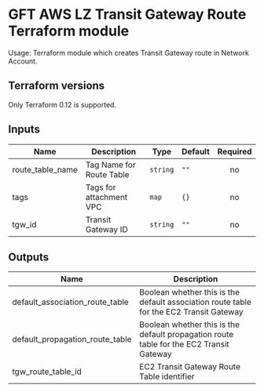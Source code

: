 # GFT AWS LZ Transit Gateway Route Terraform module

Usage: Terraform module which creates Transit Gateway route in Network Account.

## Terraform versions  
Only Terraform 0.12 is supported.

## Inputs

| Name | Description | Type | Default | Required |
|------|-------------|------|---------|:-----:|
| route\_table\_name | Tag Name for Route Table | `string` | `""` | no |
| tags | Tags for attachment VPC | `map` | `{}` | no |
| tgw\_id | Transit Gateway ID | `string` | `""` | no |

## Outputs

| Name | Description |
|------|-------------|
| default\_association\_route\_table | Boolean whether this is the default association route table for the EC2 Transit Gateway |
| default\_propagation\_route\_table | Boolean whether this is the default propagation route table for the EC2 Transit Gateway |
| tgw\_route\_table\_id | EC2 Transit Gateway Route Table identifier |

